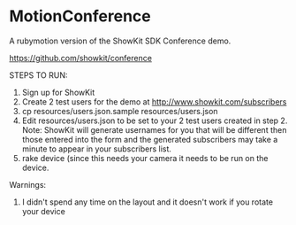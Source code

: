 MotionConference
================

A rubymotion version of the ShowKit SDK Conference demo.

https://github.com/showkit/conference

STEPS TO RUN:
1. Sign up for ShowKit 
2. Create 2 test users for the demo at http://www.showkit.com/subscribers
3. cp resources/users.json.sample resources/users.json
4. Edit resources/users.json to be set to your 2 test users created in step 2.  Note: ShowKit will generate usernames for you that will be different then those entered into the form and the generated subscribers may take a minute to appear in your subscribers list.
5. rake device (since this needs your camera it needs to be run on the device.

Warnings:
1. I didn't spend any time on the layout and it doesn't work if you rotate your device


